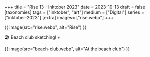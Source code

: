 +++
title = "Rise 13 - Inktober 2023"
date = 2023-10-13
draft =  false
[taxonomies]
tags = ["inktober", "art"]
medium = ["Digital"]
series = ["inktober-2023"]
[extra]
images= ["rise.webp"]
+++

{{ image(src="rise.webp", alt="Rise") }}

🏖️ Beach club sketching! 💀

{{ image(src="beach-club.webp", alt="At the beach club") }}
